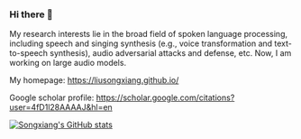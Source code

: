 ### Hi there 👋

My research interests lie in the broad field of spoken language processing, including speech and singing synthesis (e.g., voice transformation and text-to-speech synthesis), audio adversarial attacks and defense, etc. Now, I am working on large audio models.

My homepage: https://liusongxiang.github.io/

Google scholar profile: https://scholar.google.com/citations?user=4fD1l28AAAAJ&hl=en


[![Songxiang's GitHub stats](https://github-readme-stats.vercel.app/api?username=liusongxiang)](https://github.com/anuraghazra/github-readme-stats)

